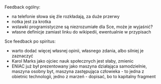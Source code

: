 Feedback ogólny:
* na telefonie słowa się źle rozkładają, za duże przerwy
* notka jest za krotka
* wstawki programistyczne są niezrozumiałe dla Sce, może je wyjaśnić?
* własne definicje zamiast linku do wikipedii, ewentualnie w przypisach


Sce feedback po spiritus:
* warto dodać więcej własnej opinii, własnego zdania, albo silniej je zaznaczyć
* Karol Marks jako ojciec nauk społecznych jest słaby, zmienic
* ENIAC już był prezentowany jako maszyna działająca samodzielnie, maszyna osobny byt, maszyna zastępująca człowieka - to jedna z obietnic technologii, jedno z marzeń - dopisać, bo to kapitalny fragment
